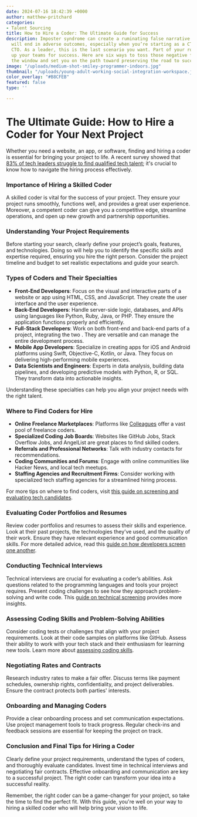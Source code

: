 ```yaml
---
date: 2024-07-16 18:42:39 +0000
author: matthew-pritchard
categories: 
- Talent Sourcing
title: How to Hire a Coder: The Ultimate Guide for Success
description: Imposter syndrome can create a ruminating false narrative that your efforts
  will end in adverse outcomes, especially when you’re starting as a CTO or fractional
  CTO. As a leader, this is the last scenario you want. Part of your role is to set
  up your teams for success. Here are six ways to toss those negative feelings out
  the window and set you on the path toward preserving the road to success.
image: "/uploads/medium-shot-smiley-programmer-indoors.jpg"
thumbnail: "/uploads/young-adult-working-social-integration-workspace.jpg"
color_overlay: "#B8CFEB"
featured: false
type: ''

---
```

# The Ultimate Guide: How to Hire a Coder for Your Next Project

Whether you need a website, an app, or software, finding and hiring a coder is essential for bringing your project to life. A recent survey showed that [83% of tech leaders struggle to find qualified tech talent](https://techved.medium.com/from-talent-shortage-to-talent-abundance-how-team-augmentation-helps-492c6d4f934a); it's crucial to know how to navigate the hiring process effectively.

### Importance of Hiring a Skilled Coder

A skilled coder is vital for the success of your project. They ensure your project runs smoothly, functions well, and provides a great user experience. Moreover, a competent coder can give you a competitive edge, streamline operations, and open up new growth and partnership opportunities.

### Understanding Your Project Requirements

Before starting your search, clearly define your project’s goals, features, and technologies. Doing so will help you to identify the specific skills and expertise required, ensuring you hire the right person. Consider the project timeline and budget to set realistic expectations and guide your search.

### Types of Coders and Their Specialties

- **Front-End Developers**: Focus on the visual and interactive parts of a website or app using HTML, CSS, and JavaScript. They create the user interface and the user experience.
- **Back-End Developers**: Handle server-side logic, databases, and APIs using languages like Python, Ruby, Java, or PHP. They ensure the application functions properly and efficiently.
- **Full-Stack Developers**: Work on both front-end and back-end parts of a project, integrating the two . They are versatile and can manage the entire development process.
- **Mobile App Developers**: Specialize in creating apps for iOS and Android platforms using Swift, Objective-C, Kotlin, or Java. They focus on delivering high-performing mobile experiences.
- **Data Scientists and Engineers**: Experts in data analysis, building data pipelines, and developing predictive models with Python, R, or SQL. They transform data into actionable insights.

Understanding these specialties can help you align your project needs with the right talent.

### Where to Find Coders for Hire

- **Online Freelance Marketplaces**: Platforms like [Colleagues](https://colleagues.esteemed.io/talent) offer a vast pool of freelance coders.
- **Specialized Coding Job Boards**: Websites like GitHub Jobs, Stack Overflow Jobs, and AngelList are great places to find skilled coders.
- **Referrals and Professional Networks**: Talk with industry contacts for recommendations.
- **Coding Communities and Forums**: Engage with online communities like Hacker News, and local tech meetups.
- **Staffing Agencies and Recruitment Firms**: Consider working with specialized tech staffing agencies for a streamlined hiring process.

For more tips on where to find coders, visit [this guide on screening and evaluating tech candidates](https://esteemed.io/blog/the-beginners-guide-to-screening-and-evaluating-tech-candidates/).

### Evaluating Coder Portfolios and Resumes

Review coder portfolios and resumes to assess their skills and experience. Look at their past projects, the technologies they’ve used, and the quality of their work. Ensure they have relevant experience and good communication skills. For more detailed advice, read this [guide on how developers screen one another](https://esteemed.io/blog/2022/09/29/why-fractional-screening-is-a-great-side-hustle-for-developers/).

### Conducting Technical Interviews

Technical interviews are crucial for evaluating a coder’s abilities. Ask questions related to the programming languages and tools your project requires. Present coding challenges to see how they approach problem-solving and write code. This [guide on technical screening](https://esteemed.io/blog/technical-screening-in-2022-15-methods-for-assessing-senior-and-junior-developers/) provides more insights.

### Assessing Coding Skills and Problem-Solving Abilities

Consider coding tests or challenges that align with your project requirements. Look at their code samples on platforms like GitHub. Assess their ability to work with your tech stack and their enthusiasm for learning new tools. Learn more about [assessing coding skills](https://www.youtube.com/watch?v=Mbal1cYFx3s).

### Negotiating Rates and Contracts

Research industry rates to make a fair offer. Discuss terms like payment schedules, ownership rights, confidentiality, and project deliverables. Ensure the contract protects both parties' interests.

### Onboarding and Managing Coders

Provide a clear onboarding process and set communication expectations. Use project management tools to track progress. Regular check-ins and feedback sessions are essential for keeping the project on track.

### Conclusion and Final Tips for Hiring a Coder

Clearly define your project requirements, understand the types of coders, and thoroughly evaluate candidates. Invest time in technical interviews and negotiating fair contracts. Effective onboarding and communication are key to a successful project. The right coder can transform your idea into a successful reality.

Remember, the right coder can be a game-changer for your project, so take the time to find the perfect fit. With this guide, you're well on your way to hiring a skilled coder who will help bring your vision to life.
